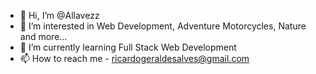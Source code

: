- 👋 Hi, I’m @Allavezz
- 👀 I’m interested in Web Development, Adventure Motorcycles, Nature and more...
- 🌱 I’m currently learning Full Stack Web Development
- 📫 How to reach me - ricardogeraldesalves@gmail.com


<!---
Allavezz/Allavezz is a ✨ special ✨ repository because its `README.md` (this file) appears on your GitHub profile.
You can click the Preview link to take a look at your changes.
--->
